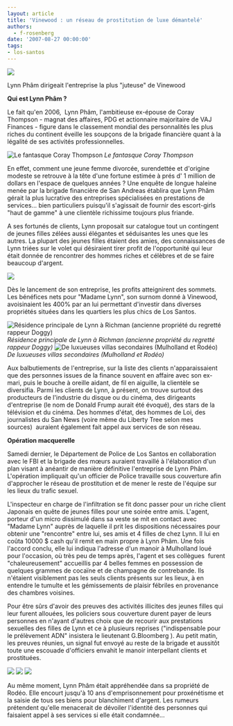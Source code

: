 ```yaml
---
layout: article
title: 'Vinewood : un réseau de prostitution de luxe démantelé'
authors:
  - f-rosenberg
date: '2007-08-27 00:00:00'
tags:
- los-santos
---
```


![](/content/images/2005/01/0_9993.jpg)

Lynn Phâm dirigeait l'entreprise&nbsp;la plus "juteuse" de Vinewood

**Qui est Lynn Phâm ?**

Le fait qu'en 2006, &nbsp;Lynn Phâm, l'ambitieuse ex-épouse de Coray Thompson - magnat des affaires, PDG et&nbsp;actionnaire majoritaire&nbsp;de VAJ Finances - figure dans le classement mondial des personnalités&nbsp;les plus riches du continent&nbsp;éveille les soupçons de la brigade financière quant à la légalité&nbsp;de ses activités professionnelles.

![Le fantasque Coray Thompson](/content/images/2005/01/0_9992_t.jpg)
_Le fantasque Coray Thompson_

En effet, comment une jeune femme divorcée, surendettée et d'origine modeste se retrouve à la tête d'une fortune estimée à prés d' 1 million de dollars en l'espace de quelques années ? Une enquête de longue haleine menée par la brigade financière de San Andreas établira que Lynn Phâm gérait la plus lucrative des entreprises spécialisées en prestations de services... bien particuliers puisqu'il s'agissait de fournir des escort-girls "haut de gamme" à une clientèle richissime toujours plus friande.

A ses fortunés de clients, Lynn proposait sur catalogue tout un contingent de jeunes filles zélées aussi élégantes et séduisantes les unes que les autres. La plupart des jeunes filles étaient des amies, des connaissances de Lynn triées sur le volet qui désiraient tirer profit de l'opportunité qui leur était donnée de rencontrer des hommes riches et célèbres&nbsp;et de se faire beaucoup d'argent.

![](/content/images/2016/06/0_9984.jpg)

Dès le lancement de son entreprise, les profits atteignirent des sommets. Les bénéfices nets pour "Madame Lynn", son surnom donné à Vinewood, avoisinaient les 400% par an lui permettant d'investir dans diverses propriétés situées dans les quartiers les plus chics de Los Santos.

![Résidence principale de Lynn à Richman (ancienne propriété du regretté rappeur Doggy)](/content/images/2005/01/0_9990.jpg)
_Résidence principale de Lynn à Richman (ancienne propriété du regretté rappeur Doggy)_[](/content/images/2005/01/0_9989.jpg)
![De luxueuses villas secondaires (Mulholland et Rodéo)](/content/images/2005/01/0_9988.jpg)
_De luxueuses villas secondaires (Mulholland et Rodéo)_

Aux balbutiements de l'entreprise, sur la liste des clients n'apparaissaient que des personnes issues de la finance souvent en affaire avec son ex-mari, puis le bouche à oreille aidant, de fil en aiguille, la clientèle se diversifia. Parmi les clients de Lynn, à présent, on trouve surtout des producteurs de l'industrie du disque ou du cinéma, des dirigeants d'entreprise (le nom de Donald Frump aurait été évoqué), des stars de la télévision et du cinéma. Des hommes d'état, des hommes de Loi, des journalistes du San News (voire même du Liberty Tree selon mes sources)&nbsp;&nbsp;auraient également fait appel aux services de son réseau.

**Opération macquerelle**

Samedi dernier, le Département de Police de Los Santos en collaboration avec le FBI et la brigade des mœurs auraient travaillé à l'élaboration d'un plan visant à anéantir de manière définitive l'entreprise de Lynn Phâm. L'opération impliquait qu'un officier de Police travaille sous couverture afin d'approcher le réseau de prostitution et de mener le reste de l'équipe sur les lieux du trafic sexuel.

L'inspecteur en charge de l'infiltration se fit donc passer pour un riche client Japonais en quête de jeunes filles pour une soirée entre amis. L'agent, porteur d'un micro dissimulé dans sa veste se mit en contact avec "Madame Lynn" auprès de laquelle il prit les dispositions nécessaires pour obtenir une "rencontre" entre lui, ses amis et 4 filles de chez Lynn. Il lui en coûta 10000 $ cash qu'il remit en main propre à Lynn Phâm. Une fois l'accord conclu, elle lui indiqua l'adresse d'un manoir à Mulholland loué pour l'occasion, où très peu de temps après, l'agent et ses collègues &nbsp;furent "chaleureusement" accueillis par 4 belles femmes en possession de quelques grammes de cocaïne et de champagne de contrebande.&nbsp;Ils n'étaient visiblement pas les seuls clients présents sur les lieux, à en entendre le tumulte et les gémissements de plaisir fébriles en provenance des chambres voisines.

Pour être sûrs d'avoir des preuves des activités illicites des jeunes filles qui leur furent allouées, les policiers sous couverture durent payer de leurs personnes en n'ayant d'autres choix que de recourir aux prestations sexuelles des filles de Lynn et ce à plusieurs reprises ("indispensable pour le prélèvement ADN"&nbsp;insistera le lieutenant G.Bloomberg&nbsp;). Au petit matin, les preuves réunies, un signal fut envoyé au reste de la brigade et aussitôt toute une escouade d'officiers envahit le manoir interpellant clients et prostituées.

![](/content/images/2005/01/0_9987.jpg)
![](/content/images/2005/01/0_9986.jpg)
![](/content/images/2005/01/0_9985.jpg)

Au même moment, Lynn Phâm était appréhendée dans sa propriété de Rodéo. Elle encourt jusqu'à 10 ans d'emprisonnement pour proxénétisme et la saisie de tous ses biens pour blanchiment d'argent. Les rumeurs prétendent qu'elle menacerait de dévoiler l'identité des personnes qui faisaient appel à ses services si elle était condamnée...
